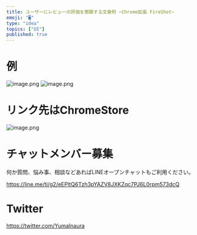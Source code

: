 ```yaml
---
title: ユーザーにレビューの評価を懇願する文章例 ~Chrome拡張 FireShot~
emoji: "🖥"
type: "idea"
topics: ["UI"]
published: true
---
```


# 例

![image.png](https://qiita-image-store.s3.ap-northeast-1.amazonaws.com/0/89618/5452e016-cc3e-cc08-dd40-5d596c813db6.png)
![image.png](https://qiita-image-store.s3.ap-northeast-1.amazonaws.com/0/89618/69a8d4e0-3fbb-4c15-d21e-efb0c4ac5805.png)

# リンク先はChromeStore

![image.png](https://qiita-image-store.s3.ap-northeast-1.amazonaws.com/0/89618/f6e3c979-1167-b0e0-c480-7dbf78a7cc9c.png)











<!-- Update From Qiita API -->

# チャットメンバー募集


何か質問、悩み事、相談などあればLINEオープンチャットもご利用ください。

https://line.me/ti/g2/eEPltQ6Tzh3pYAZV8JXKZqc7PJ6L0rpm573dcQ





# Twitter


https://twitter.com/YumaInaura


<!-- Update From Qiita API -->


